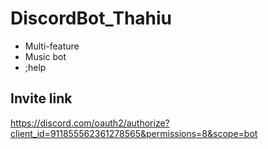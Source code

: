 # DiscordBot_Thahiu

- Multi-feature
- Music bot
- ;help

## Invite link

https://discord.com/oauth2/authorize?client_id=911855562361278565&permissions=8&scope=bot
